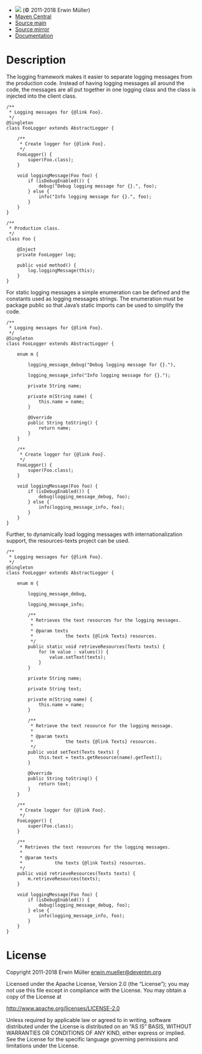 -   ![](https://project.anrisoftware.com/attachments/download/217/apache2.0-small.gif)
    (© 2011-2018 Erwin Müller)
-   [Maven Central](https://search.maven.org/search?q=a:globalpom-log)
-   [Source
    main](https://gitea.anrisoftware.com/anrisoftware.com/globalpom-log)
-   [Source mirror](https://github.com/devent/globalpom-log)
-   [Documentation](https://javadoc.anrisoftware.com/com.anrisoftware.globalpom/globalpom-log/)

Description
===========

The logging framework makes it easier to separate logging messages from
the production code. Instead of having logging messages all around the
code, the messages are all put together in one logging class and the
class is injected into the client class.

    /**
     * Logging messages for {@link Foo}.
     */
    @Singleton
    class FooLogger extends AbstractLogger {

        /**
         * Create logger for {@link Foo}.
         */
        FooLogger() {
            super(Foo.class);
        }

        void loggingMessage(Foo foo) {
            if (isDebugEnabled()) {
                debug("Debug logging message for {}.", foo);
            } else {
                info("Info logging message for {}.", foo);
            }
        }
    }

    /**
     * Production class.
     */
    class Foo {

        @Inject
        private FooLogger log;

        public void method() {
            log.loggingMessage(this);
        }
    }

For static logging messages a simple enumeration can be defined and the
constants used as logging messages strings. The enumeration must be
package public so that Java’s static imports can be used to simplify the
code.

    /**
     * Logging messages for {@link Foo}.
     */
    @Singleton
    class FooLogger extends AbstractLogger {

        enum m {

            logging_message_debug("Debug logging message for {}."),

            logging_message_info("Info logging message for {}.");

            private String name;

            private m(String name) {
                this.name = name;
            }

            @Override
            public String toString() {
                return name;
            }
        }

        /**
         * Create logger for {@link Foo}.
         */
        FooLogger() {
            super(Foo.class);
        }

        void loggingMessage(Foo foo) {
            if (isDebugEnabled()) {
                debug(logging_message_debug, foo);
            } else {
                info(logging_message_info, foo);
            }
        }
    }

Further, to dynamically load logging messages with internationalization
support, the resources-texts project can be used.

    /**
     * Logging messages for {@link Foo}.
     */
    @Singleton
    class FooLogger extends AbstractLogger {

        enum m {

            logging_message_debug,

            logging_message_info;

            /**
             * Retrieves the text resources for the logging messages.
             *
             * @param texts
             *            the texts {@link Texts} resources.
             */
            public static void retrieveResources(Texts texts) {
                for (m value : values()) {
                    value.setText(texts);
                }
            }

            private String name;

            private String text;

            private m(String name) {
                this.name = name;
            }

            /**
             * Retrieve the text resource for the logging message.
             *
             * @param texts
             *            the texts {@link Texts} resources.
             */
            public void setText(Texts texts) {
                this.text = texts.getResource(name).getText();
            }

            @Override
            public String toString() {
                return text;
            }
        }

        /**
         * Create logger for {@link Foo}.
         */
        FooLogger() {
            super(Foo.class);
        }

        /**
         * Retrieves the text resources for the logging messages.
         *
         * @param texts
         *            the texts {@link Texts} resources.
         */
        public void retrieveResources(Texts texts) {
            m.retrieveResources(texts);
        }

        void loggingMessage(Foo foo) {
            if (isDebugEnabled()) {
                debug(logging_message_debug, foo);
            } else {
                info(logging_message_info, foo);
            }
        }
    }

License
=======

Copyright 2011-2018 Erwin Müller <erwin.mueller@deventm.org>

Licensed under the Apache License, Version 2.0 (the “License”); you may
not use this file except in compliance with the License. You may obtain
a copy of the License at

http://www.apache.org/licenses/LICENSE-2.0

Unless required by applicable law or agreed to in writing, software
distributed under the License is distributed on an “AS IS” BASIS,
WITHOUT WARRANTIES OR CONDITIONS OF ANY KIND, either express or implied.
See the License for the specific language governing permissions and
limitations under the License.


